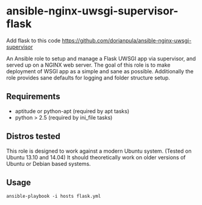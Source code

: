 # ansible-nginx-uwsgi-supervisor-flask

Add flask to this code
https://github.com/dorianpula/ansible-nginx-uwsgi-supervisor

An Ansible role to setup and manage a Flask UWSGI app via supervisor, and served up on a NGINX web server.  The goal of this
role is to make deployment of WSGI app as a simple and sane as possible.  Additionally the role provides sane defaults
for logging and folder structure setup.

Requirements
------------

- aptitude or python-apt (required by apt tasks)
- python > 2.5 (required by ini_file tasks)

Distros tested
------------

This role is designed to work against a modern Ubuntu system.  (Tested on Ubuntu 13.10 and 14.04)  It should 
theoretically work on older versions of Ubuntu or Debian based systems.

Usage
------------

```
ansible-playbook -i hosts flask.yml
```
